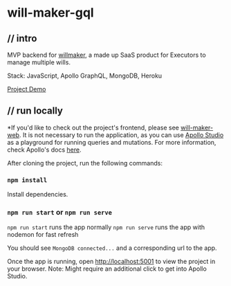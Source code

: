 # will-maker-gql
## // intro
MVP backend for [willmaker](https://willmaker.netlify.app/), a made up SaaS product for Executors to manage multiple wills.

Stack:  JavaScript, Apollo GraphQL, MongoDB, Heroku

[Project Demo](https://willmaker.netlify.app/)

## // run locally

*If you'd like to check out the project's frontend, please see [will-maker-web](https://github.com/radiylon/will-maker-web).  It is not necessary to run the application, as you can use [Apollo Studio](https://www.apollographql.com/docs/studio/) as a playground for running queries and mutations.  For more information, check Apollo's docs [here](https://www.apollographql.com/docs/studio/).

After cloning the project, run the following commands:

### `npm install`

Install dependencies.

### `npm run start` or `npm run serve`

`npm run start` runs the app normally
`npm run serve` runs the app with nodemon for fast refresh

You should see `MongoDB connected...` and a corresponding url to the app.

Once the app is running, open [http://localhost:5001](http://localhost:5001) to view the project in your browser.  Note: Might require an additional click to get into Apollo Studio.
